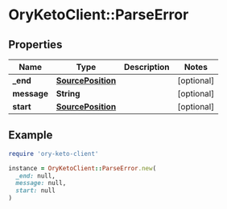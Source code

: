 # OryKetoClient::ParseError

## Properties

| Name | Type | Description | Notes |
| ---- | ---- | ----------- | ----- |
| **_end** | [**SourcePosition**](SourcePosition.md) |  | [optional] |
| **message** | **String** |  | [optional] |
| **start** | [**SourcePosition**](SourcePosition.md) |  | [optional] |

## Example

```ruby
require 'ory-keto-client'

instance = OryKetoClient::ParseError.new(
  _end: null,
  message: null,
  start: null
)
```

